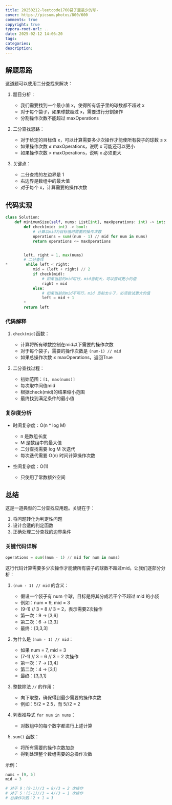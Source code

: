 ```yaml
---
title: 20250212-leetcode1760袋子里最少的球-
cover: https://picsum.photos/800/600
comments: true
copyright: true
typora-root-url: ..
date: 2025-02-12 14:06:20
tags:
categories:
description:
---
```

<!-- 给你一个整数数组 nums ，其中 nums[i] 表示第 i 个袋子里球的数目。同时给你一个整数 maxOperations 。

你可以进行如下操作至多 maxOperations 次：

选择任意一个袋子，并将袋子里的球分到 2 个新的袋子中，每个袋子里都有 正整数 个球。
比方说，一个袋子里有 5 个球，你可以把它们分到两个新袋子里，分别有 1 个和 4 个球，或者分别有 2 个和 3 个球。
你的开销是单个袋子里球数目的 最大值 ，你想要 最小化 开销。

请你返回进行上述操作后的最小开销。

 

示例 1：

输入：nums = [9], maxOperations = 2
输出：3
解释：
- 将装有 9 个球的袋子分成装有 6 个和 3 个球的袋子。[9] -> [6,3] 。
- 将装有 6 个球的袋子分成装有 3 个和 3 个球的袋子。[6,3] -> [3,3,3] 。
装有最多球的袋子里装有 3 个球，所以开销为 3 并返回 3 。
示例 2：

输入：nums = [2,4,8,2], maxOperations = 4
输出：2
解释：
- 将装有 8 个球的袋子分成装有 4 个和 4 个球的袋子。[2,4,8,2] -> [2,4,4,4,2] 。
- 将装有 4 个球的袋子分成装有 2 个和 2 个球的袋子。[2,4,4,4,2] -> [2,2,2,4,4,2] 。
- 将装有 4 个球的袋子分成装有 2 个和 2 个球的袋子。[2,2,2,4,4,2] -> [2,2,2,2,2,4,2] 。
- 将装有 4 个球的袋子分成装有 2 个和 2 个球的袋子。[2,2,2,2,2,4,2] -> [2,2,2,2,2,2,2,2] 。
装有最多球的袋子里装有 2 个球，所以开销为 2 并返回 2 。
示例 3：

输入：nums = [7,17], maxOperations = 2
输出：7 -->

## 解题思路

这道题可以使用二分查找来解决：

1. 题目分析：
   - 我们需要找到一个最小值 x，使得所有袋子里的球数都不超过 x
   - 对于每个袋子，如果球数超过 x，需要进行分割操作
   - 分割操作次数不能超过 maxOperations

2. 二分查找思路：
   - 对于给定的目标值 x，可以计算需要多少次操作才能使所有袋子的球数 ≤ x
   - 如果操作次数 ≤ maxOperations，说明 x 可能还可以更小
   - 如果操作次数 > maxOperations，说明 x 必须更大

3. 关键点：
   - 二分查找的左边界是 1
   - 右边界是数组中的最大值
   - 对于每个 x，计算需要的操作次数

## 代码实现

```python
class Solution:
    def minimumSize(self, nums: List[int], maxOperations: int) -> int:
        def check(mid: int) -> bool:
            # 计算以mid为目标值时需要的操作次数
            operations = sum((num - 1) // mid for num in nums)
            return operations <= maxOperations


        left, right = 1, max(nums)
        # 二分查找
*        while left < right:
            mid = (left + right) // 2
            if check(mid):
                # 如果当前的mid可行，mid当前大，可以尝试更小的值
                right = mid
            else:
                # 如果当前的mid不可行，mid 当前太小了，必须尝试更大的值
                left = mid + 1
        *
        return left
```

### 代码解释

1. `check(mid)`函数：
   - 计算将所有球数控制在mid以下需要的操作次数
   - 对于每个袋子，需要的操作次数是 `(num-1) // mid`
   - 如果总操作次数 ≤ maxOperations，返回True

2. 二分查找过程：
   - 初始范围：`[1, max(nums)]`
   - 每次取中间值mid
   - 根据check(mid)的结果缩小范围
   - 最终找到满足条件的最小值

### 复杂度分析

- 时间复杂度：O(n * log M)
  - n 是数组长度
  - M 是数组中的最大值
  - 二分查找需要 log M 次迭代
  - 每次迭代需要 O(n) 时间计算操作次数

- 空间复杂度：O(1)
  - 只使用了常数额外空间

## 总结

这是一道典型的二分查找应用题。关键在于：
1. 将问题转化为判定性问题
2. 设计合适的判定函数
3. 正确处理二分查找的边界条件

### 关键代码详解

```python
operations = sum((num - 1) // mid for num in nums)
```

这行代码计算需要多少次操作才能使所有袋子的球数不超过mid。让我们逐部分分析：

1. `(num - 1) // mid` 的含义：
   - 假设一个袋子有 num 个球，目标是将其分成若干个不超过 mid 的小袋
   - 例如：num = 9, mid = 3
   - (9-1) // 3 = 8 // 3 = 2，表示需要2次操作
   - 第一次：9 -> [3,6]
   - 第二次：6 -> [3,3]
   - 最终：[3,3,3]

2. 为什么是 `(num - 1) // mid`：
   - 如果 num = 7, mid = 3
   - (7-1) // 3 = 6 // 3 = 2 次操作
   - 第一次：7 -> [3,4]
   - 第二次：4 -> [3,1]
   - 最终：[3,3,1]

3. 整数除法 `//` 的作用：
   - 向下取整，确保得到最少需要的操作次数
   - 例如：5/2 = 2.5，而 5//2 = 2

4. 列表推导式 `for num in nums`：
   - 对数组中的每个数字都进行上述计算

5. `sum()` 函数：
   - 将所有需要的操作次数加总
   - 得到处理整个数组需要的总操作次数

示例：
```python
nums = [9, 5]
mid = 3

# 对于 9：(9-1)//3 = 8//3 = 2 次操作
# 对于 5：(5-1)//3 = 4//3 = 1 次操作
# 总操作次数：2 + 1 = 3
```

